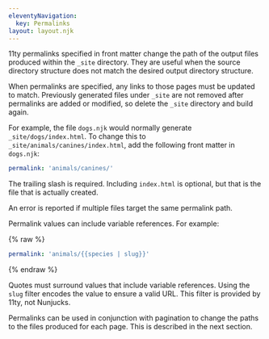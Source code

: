 ```yaml
---
eleventyNavigation:
  key: Permalinks
layout: layout.njk
---
```


11ty permalinks specified in front matter change
the path of the output files produced within the `_site` directory.
They are useful when the source directory structure
does not match the desired output directory structure.

When permalinks are specified,
any links to those pages must be updated to match.
Previously generated files under `_site` are not removed
after permalinks are added or modified,
so delete the `_site` directory and build again.

For example, the file `dogs.njk` would normally
generate `_site/dogs/index.html`.
To change this to `_site/animals/canines/index.html`,
add the following front matter in `dogs.njk`:

```yaml
permalink: 'animals/canines/'
```

The trailing slash is required.
Including `index.html` is optional,
but that is the file that is actually created.

An error is reported if multiple files target the same permalink path.

Permalink values can include variable references.
For example:

{% raw %}

```yaml
permalink: 'animals/{{species | slug}}'
```

{% endraw %}

Quotes must surround values that include variable references.
Using the `slug` filter encodes the value to ensure a valid URL.
This filter is provided by 11ty, not Nunjucks.

Permalinks can be used in conjunction with pagination
to change the paths to the files produced for each page.
This is described in the next section.
